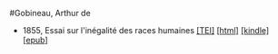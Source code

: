 #Gobineau, Arthur de

* 1855, Essai sur l'inégalité des races humaines  <a class="file tei" href="https://hurlus.github.io/tei/gobineau1855_racisme.xml">[TEI]</a>  <a class="file html" href="https://hurlus.github.io/gobineau/gobineau1855_racisme.html">[html]</a>  <a class="file mobi" href="https://hurlus.github.io/gobineau/gobineau1855_racisme.mobi">[kindle]</a>  <a class="file epub" href="https://hurlus.github.io/gobineau/gobineau1855_racisme.epub">[epub]</a> 
